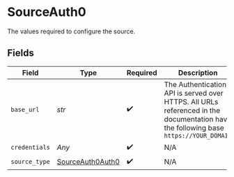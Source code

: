 # SourceAuth0

The values required to configure the source.


## Fields

| Field                                                                                                                               | Type                                                                                                                                | Required                                                                                                                            | Description                                                                                                                         | Example                                                                                                                             |
| ----------------------------------------------------------------------------------------------------------------------------------- | ----------------------------------------------------------------------------------------------------------------------------------- | ----------------------------------------------------------------------------------------------------------------------------------- | ----------------------------------------------------------------------------------------------------------------------------------- | ----------------------------------------------------------------------------------------------------------------------------------- |
| `base_url`                                                                                                                          | *str*                                                                                                                               | :heavy_check_mark:                                                                                                                  | The Authentication API is served over HTTPS. All URLs referenced in the documentation have the following base `https://YOUR_DOMAIN` | https://dev-yourOrg.us.auth0.com/                                                                                                   |
| `credentials`                                                                                                                       | *Any*                                                                                                                               | :heavy_check_mark:                                                                                                                  | N/A                                                                                                                                 |                                                                                                                                     |
| `source_type`                                                                                                                       | [SourceAuth0Auth0](../../models/shared/sourceauth0auth0.md)                                                                         | :heavy_check_mark:                                                                                                                  | N/A                                                                                                                                 |                                                                                                                                     |